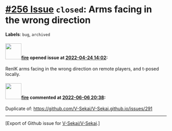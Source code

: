 # [\#256 Issue](https://github.com/V-Sekai/V-Sekai/issues/256) `closed`: Arms facing in the wrong direction
**Labels**: `bug`, `archived`


#### <img src="https://avatars.githubusercontent.com/u/32321?u=c2e06a3d2b49a467aa907e54aa259516440267cc&v=4" width="50">[fire](https://github.com/fire) opened issue at [2022-04-24 14:02](https://github.com/V-Sekai/V-Sekai/issues/256):

RenIK arms facing in the wrong direction on remote players, and t-posed locally.

#### <img src="https://avatars.githubusercontent.com/u/32321?u=c2e06a3d2b49a467aa907e54aa259516440267cc&v=4" width="50">[fire](https://github.com/fire) commented at [2022-06-06 20:38](https://github.com/V-Sekai/V-Sekai/issues/256#issuecomment-1147900984):

Duplicate of: https://github.com/V-Sekai/V-Sekai.github.io/issues/291


-------------------------------------------------------------------------------



[Export of Github issue for [V-Sekai/V-Sekai](https://github.com/V-Sekai/V-Sekai).]
